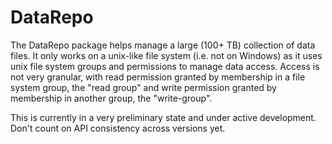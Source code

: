 <!-- README.md is generated from README.Rmd. Please edit that file -->
DataRepo
========

The DataRepo package helps manage a large (100+ TB) collection of data files. It only works on a unix-like file system (i.e. not on Windows) as it uses unix file system groups and permissions to manage data access. Access is not very granular, with read permission granted by membership in a file system group, the "read group" and write permission granted by membership in another group, the "write-group".

This is currently in a very preliminary state and under active development. Don't count on API consistency across versions yet.
